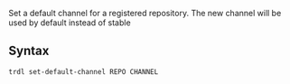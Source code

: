 Set a default channel for a registered repository.
The new channel will be used by default instead of stable

## Syntax

```shell
trdl set-default-channel REPO CHANNEL
```

